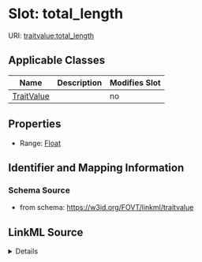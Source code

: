 

# Slot: total_length

URI: [traitvalue:total_length](http://purl.obolibrary.org/obo/FOVT/data#total_length)



<!-- no inheritance hierarchy -->





## Applicable Classes

| Name | Description | Modifies Slot |
| --- | --- | --- |
| [TraitValue](TraitValue.md) |  |  no  |







## Properties

* Range: [Float](Float.md)





## Identifier and Mapping Information







### Schema Source


* from schema: https://w3id.org/FOVT/linkml/traitvalue




## LinkML Source

<details>
```yaml
name: total_length
from_schema: https://w3id.org/FOVT/linkml/traitvalue
rank: 1000
alias: total_length
domain_of:
- TraitValue
range: float

```
</details>